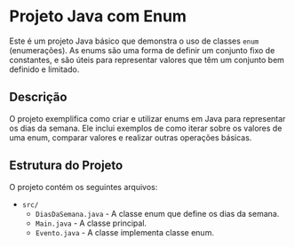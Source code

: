 # Projeto Java com Enum

Este é um projeto Java básico que demonstra o uso de classes `enum` (enumerações). As enums são uma forma de definir um conjunto fixo de constantes, e são úteis para representar valores que têm um conjunto bem definido e limitado.

## Descrição

O projeto exemplifica como criar e utilizar enums em Java para representar os dias da semana. Ele inclui exemplos de como iterar sobre os valores de uma enum, comparar valores e realizar outras operações básicas.

## Estrutura do Projeto

O projeto contém os seguintes arquivos:

- `src/`
  - `DiasDaSemana.java` - A classe enum que define os dias da semana.
  - `Main.java` - A classe principal.
  - `Evento.java` - A classe implementa classe enum.
